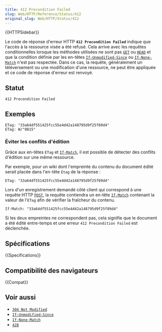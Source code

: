 ```yaml
---
title: 412 Precondition Failed
slug: Web/HTTP/Reference/Status/412
original_slug: Web/HTTP/Status/412
---
```


{{HTTPSidebar}}

Le code de réponse d'erreur HTTP **`412 Precondition Failed`** indique que l'accès à la ressource visée a été refusé. Cela arrive avec les requêtes conditionnelles lorsque les méthodes utilisées ne sont pas [`GET`](/fr/docs/Web/HTTP/Methods/GET) ou [`HEAD`](/fr/docs/Web/HTTP/Methods/HEAD) et que la condition définie par les en-têtes [`If-Unmodified-Since`](/fr/docs/Web/HTTP/Headers/If-Unmodified-Since) ou [`If-None-Match`](/fr/docs/Web/HTTP/Headers/If-None-Match) n'est pas respectée. Dans ce cas, la requête, généralement un téléversement ou une modification d'une ressource, ne peut être appliquée et ce code de réponse d'erreur est renvoyé.

## Statut

```
412 Precondition Failed
```

## Exemples

```
ETag: "33a64df551425fcc55e4d42a148795d9f25f89d4"
ETag: W/"0815"
```

### Éviter les conflits d'édition

Grâce aux en-têtes `ETag` et [`If-Match`](/fr/docs/Web/HTTP/Headers/If-Match), il est possible de détecter des conflits d'édition sur une même ressource.

Par exemple, pour un wiki dont l'empreinte du contenu du document édité serait placée dans l'en-tête `Etag` de la réponse&nbsp;:

```
ETag: "33a64df551425fcc55e4d42a148795d9f25f89d4"
```

Lors d'un enregistrement demandé côté client qui correspond à une requête HTTP [`POST`](/fr/docs/Web/HTTP/Methods/POST), la requête contiendra un en-tête [`If-Match`](/fr/docs/Web/HTTP/Headers/If-Match) contenant la valeur de l'`ETag` afin de vérifier la fraîcheur du contenu.

```
If-Match: "33a64df551425fcc55e4d42a148795d9f25f89d4"
```

Si les deux empreintes ne correspondent pas, cela signifie que le document a été édité entre-temps et une erreur `412 Precondition Failed` est déclenchée.

## Spécifications

{{Specifications}}

## Compatibilité des navigateurs

{{Compat}}

## Voir aussi

- [`304 Not Modified`](/fr/docs/Web/HTTP/Status/304)
- [`If-Unmodified-Since`](/fr/docs/Web/HTTP/Headers/If-Unmodified-Since)
- [`If-None-Match`](/fr/docs/Web/HTTP/Headers/If-None-Match)
- [`428`](/fr/docs/Web/HTTP/Status/428)
